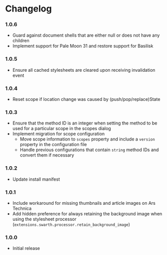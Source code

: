 # Changelog

### 1.0.6
* Guard against document shells that are either null or does not have any children
* Implement support for Pale Moon 31 and restore support for Basilisk

### 1.0.5
* Ensure all cached stylesheets are cleared upon receiving invalidation event

### 1.0.4
* Reset scope if location change was caused by (push/pop/replace)State

### 1.0.3
* Ensure that the method ID is an integer when setting the method to be used for a particular scope in the scopes dialog
* Implement migration for scope configuration
  - Move scope information to `scopes` property and include a `version` property in the configuration file
  - Handle previous configurations that contain `string` method IDs and convert them if necessary

### 1.0.2
* Update install manifest

### 1.0.1
* Include workaround for missing thumbnails and article images on Ars Technica
* Add hidden preference for always retaining the background image when using the stylesheet processor (`extensions.swarth.processor.retain_background_image`)

### 1.0.0
* Initial release
